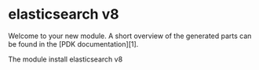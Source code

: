 # elasticsearch v8

Welcome to your new module. A short overview of the generated parts can be found
in the [PDK documentation][1].

The module install elasticsearch v8


